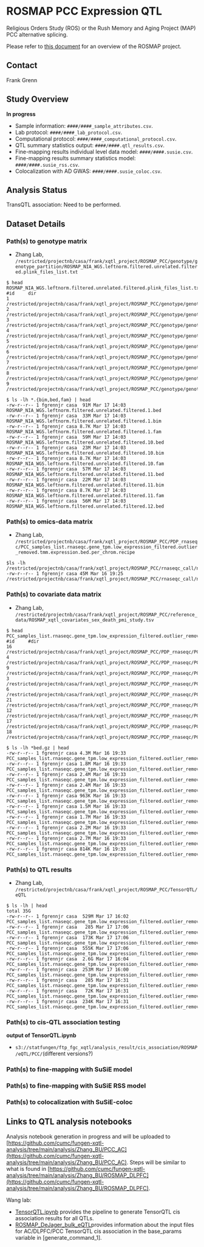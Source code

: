 # ROSMAP PCC Expression QTL

Religious Orders Study (ROS) or the Rush Memory and Aging Project (MAP) PCC alternative splicing. 

Please refer to [this document](../study_info/ROSMAP.md) for an overview of the ROSMAP project.

## Contact 

Frank Grenn

## Study Overview

**In progress**

- Sample information: `####/####_sample_attributes.csv`.
- Lab protocol: `####/####_lab_protocol.csv`.
- Computational protocol: `####/####_computational_protocol.csv`.
- QTL summary statistics output: `####/####.qtl_results.csv`.
- Fine-mapping results individual level data model: `####/####.susie.csv`.
- Fine-mapping results summary statistics model: `####/####.susie_rss.csv`.
- Colocalization with AD GWAS: `####/####.susie_coloc.csv`.

## Analysis Status

TransQTL association: Need to be performed.

## Dataset Details

### Path(s) to genotype matrix

- Zhang Lab, `/restricted/projectnb/casa/frank/xqtl_project/ROSMAP_PCC/genotype/genotype_partition/ROSMAP_NIA_WGS.leftnorm.filtered.unrelated.filtered.plink_files_list.txt`

```
$ head ROSMAP_NIA_WGS.leftnorm.filtered.unrelated.filtered.plink_files_list.txt
#id     dir
1       /restricted/projectnb/casa/frank/xqtl_project/ROSMAP_PCC/genotype/genotype_partition/ROSMAP_NIA_WGS.leftnorm.filtered.unrelated.filtered.1.bed
2       /restricted/projectnb/casa/frank/xqtl_project/ROSMAP_PCC/genotype/genotype_partition/ROSMAP_NIA_WGS.leftnorm.filtered.unrelated.filtered.2.bed
3       /restricted/projectnb/casa/frank/xqtl_project/ROSMAP_PCC/genotype/genotype_partition/ROSMAP_NIA_WGS.leftnorm.filtered.unrelated.filtered.3.bed
4       /restricted/projectnb/casa/frank/xqtl_project/ROSMAP_PCC/genotype/genotype_partition/ROSMAP_NIA_WGS.leftnorm.filtered.unrelated.filtered.4.bed
5       /restricted/projectnb/casa/frank/xqtl_project/ROSMAP_PCC/genotype/genotype_partition/ROSMAP_NIA_WGS.leftnorm.filtered.unrelated.filtered.5.bed
6       /restricted/projectnb/casa/frank/xqtl_project/ROSMAP_PCC/genotype/genotype_partition/ROSMAP_NIA_WGS.leftnorm.filtered.unrelated.filtered.6.bed
7       /restricted/projectnb/casa/frank/xqtl_project/ROSMAP_PCC/genotype/genotype_partition/ROSMAP_NIA_WGS.leftnorm.filtered.unrelated.filtered.7.bed
8       /restricted/projectnb/casa/frank/xqtl_project/ROSMAP_PCC/genotype/genotype_partition/ROSMAP_NIA_WGS.leftnorm.filtered.unrelated.filtered.8.bed
9       /restricted/projectnb/casa/frank/xqtl_project/ROSMAP_PCC/genotype/genotype_partition/ROSMAP_NIA_WGS.leftnorm.filtered.unrelated.filtered.9.bed

$ ls -lh *.{bim,bed,fam} | head
-rw-r--r-- 1 fgrennjr casa  91M Mar 17 14:03 ROSMAP_NIA_WGS.leftnorm.filtered.unrelated.filtered.1.bed
-rw-r--r-- 1 fgrennjr casa  33M Mar 17 14:03 ROSMAP_NIA_WGS.leftnorm.filtered.unrelated.filtered.1.bim
-rw-r--r-- 1 fgrennjr casa 8.7K Mar 17 14:03 ROSMAP_NIA_WGS.leftnorm.filtered.unrelated.filtered.1.fam
-rw-r--r-- 1 fgrennjr casa  59M Mar 17 14:03 ROSMAP_NIA_WGS.leftnorm.filtered.unrelated.filtered.10.bed
-rw-r--r-- 1 fgrennjr casa  23M Mar 17 14:03 ROSMAP_NIA_WGS.leftnorm.filtered.unrelated.filtered.10.bim
-rw-r--r-- 1 fgrennjr casa 8.7K Mar 17 14:03 ROSMAP_NIA_WGS.leftnorm.filtered.unrelated.filtered.10.fam
-rw-r--r-- 1 fgrennjr casa  57M Mar 17 14:03 ROSMAP_NIA_WGS.leftnorm.filtered.unrelated.filtered.11.bed
-rw-r--r-- 1 fgrennjr casa  22M Mar 17 14:03 ROSMAP_NIA_WGS.leftnorm.filtered.unrelated.filtered.11.bim
-rw-r--r-- 1 fgrennjr casa 8.7K Mar 17 14:03 ROSMAP_NIA_WGS.leftnorm.filtered.unrelated.filtered.11.fam
-rw-r--r-- 1 fgrennjr casa  56M Mar 17 14:03 ROSMAP_NIA_WGS.leftnorm.filtered.unrelated.filtered.12.bed
```

### Path(s) to omics-data matrix

- Zhang Lab, `/restricted/projectnb/casa/frank/xqtl_project/ROSMAP_PCC/PDP_rnaseqc/PCC_samples_list.rnaseqc.gene_tpm.low_expression_filtered.outlier_removed.tmm.expression.bed.per_chrom.recipe`

```
$ls -lh /restricted/projectnb/casa/frank/xqtl_project/ROSMAP_PCC/rnaseqc_call/normalize/PCC_samples_list.rnaseqc.gene_tpm.low_expression_filtered.outlier_removed.tmm.expression.bed.gz
-rw-r--r-- 1 fgrennjr casa 45M Mar 16 19:25 /restricted/projectnb/casa/frank/xqtl_project/ROSMAP_PCC/rnaseqc_call/normalize/PCC_samples_list.rnaseqc.gene_tpm.low_expression_filtered.outlier_removed.tmm.expression.bed.gz
```

### Path(s) to covariate data matrix

- Zhang Lab, `/restricted/projectnb/casa/frank/xqtl_project/ROSMAP_PCC/reference_data/ROSMAP_xqtl_covariates_sex_death_pmi_study.tsv`

```
$ head PCC_samples_list.rnaseqc.gene_tpm.low_expression_filtered.outlier_removed.tmm.expression.bed.per_chrom.recipe
#id     #dir
16      /restricted/projectnb/casa/frank/xqtl_project/ROSMAP_PCC/PDP_rnaseqc/PCC_samples_list.rnaseqc.gene_tpm.low_expression_filtered.outlier_removed.tmm.expression.bed.chr16.bed.gz
4       /restricted/projectnb/casa/frank/xqtl_project/ROSMAP_PCC/PDP_rnaseqc/PCC_samples_list.rnaseqc.gene_tpm.low_expression_filtered.outlier_removed.tmm.expression.bed.chr4.bed.gz
9       /restricted/projectnb/casa/frank/xqtl_project/ROSMAP_PCC/PDP_rnaseqc/PCC_samples_list.rnaseqc.gene_tpm.low_expression_filtered.outlier_removed.tmm.expression.bed.chr9.bed.gz
3       /restricted/projectnb/casa/frank/xqtl_project/ROSMAP_PCC/PDP_rnaseqc/PCC_samples_list.rnaseqc.gene_tpm.low_expression_filtered.outlier_removed.tmm.expression.bed.chr3.bed.gz
6       /restricted/projectnb/casa/frank/xqtl_project/ROSMAP_PCC/PDP_rnaseqc/PCC_samples_list.rnaseqc.gene_tpm.low_expression_filtered.outlier_removed.tmm.expression.bed.chr6.bed.gz
21      /restricted/projectnb/casa/frank/xqtl_project/ROSMAP_PCC/PDP_rnaseqc/PCC_samples_list.rnaseqc.gene_tpm.low_expression_filtered.outlier_removed.tmm.expression.bed.chr21.bed.gz
12      /restricted/projectnb/casa/frank/xqtl_project/ROSMAP_PCC/PDP_rnaseqc/PCC_samples_list.rnaseqc.gene_tpm.low_expression_filtered.outlier_removed.tmm.expression.bed.chr12.bed.gz
17      /restricted/projectnb/casa/frank/xqtl_project/ROSMAP_PCC/PDP_rnaseqc/PCC_samples_list.rnaseqc.gene_tpm.low_expression_filtered.outlier_removed.tmm.expression.bed.chr17.bed.gz
18      /restricted/projectnb/casa/frank/xqtl_project/ROSMAP_PCC/PDP_rnaseqc/PCC_samples_list.rnaseqc.gene_tpm.low_expression_filtered.outlier_removed.tmm.expression.bed.chr18.bed.gz

$ ls -lh *bed.gz | head
-rw-r--r-- 1 fgrennjr casa 4.3M Mar 16 19:33 PCC_samples_list.rnaseqc.gene_tpm.low_expression_filtered.outlier_removed.tmm.expression.bed.chr1.bed.gz
-rw-r--r-- 1 fgrennjr casa 1.8M Mar 16 19:33 PCC_samples_list.rnaseqc.gene_tpm.low_expression_filtered.outlier_removed.tmm.expression.bed.chr10.bed.gz
-rw-r--r-- 1 fgrennjr casa 2.4M Mar 16 19:33 PCC_samples_list.rnaseqc.gene_tpm.low_expression_filtered.outlier_removed.tmm.expression.bed.chr11.bed.gz
-rw-r--r-- 1 fgrennjr casa 2.4M Mar 16 19:33 PCC_samples_list.rnaseqc.gene_tpm.low_expression_filtered.outlier_removed.tmm.expression.bed.chr12.bed.gz
-rw-r--r-- 1 fgrennjr casa 963K Mar 16 19:33 PCC_samples_list.rnaseqc.gene_tpm.low_expression_filtered.outlier_removed.tmm.expression.bed.chr13.bed.gz
-rw-r--r-- 1 fgrennjr casa 1.5M Mar 16 19:33 PCC_samples_list.rnaseqc.gene_tpm.low_expression_filtered.outlier_removed.tmm.expression.bed.chr14.bed.gz
-rw-r--r-- 1 fgrennjr casa 1.7M Mar 16 19:33 PCC_samples_list.rnaseqc.gene_tpm.low_expression_filtered.outlier_removed.tmm.expression.bed.chr15.bed.gz
-rw-r--r-- 1 fgrennjr casa 2.2M Mar 16 19:33 PCC_samples_list.rnaseqc.gene_tpm.low_expression_filtered.outlier_removed.tmm.expression.bed.chr16.bed.gz
-rw-r--r-- 1 fgrennjr casa 2.7M Mar 16 19:33 PCC_samples_list.rnaseqc.gene_tpm.low_expression_filtered.outlier_removed.tmm.expression.bed.chr17.bed.gz
-rw-r--r-- 1 fgrennjr casa 814K Mar 16 19:33 PCC_samples_list.rnaseqc.gene_tpm.low_expression_filtered.outlier_removed.tmm.expression.bed.chr18.bed.gz
```

### Path(s) to QTL results

- Zhang Lab, `/restricted/projectnb/casa/frank/xqtl_project/ROSMAP_PCC/TensorQTL/eQTL`

```
$ ls -lh | head
total 35G
-rw-r--r-- 1 fgrennjr casa  529M Mar 17 16:02 PCC_samples_list.rnaseqc.gene_tpm.low_expression_filtered.outlier_removed.tmm.expression.bed.per_chrom_pcc_batch_all.rnaseqc.ROSMAP_covariates.ROSMAP_NIA_WGS.pca.PEER.txt.1.cis_qtl_pairs.1.parquet
-rw-r--r-- 1 fgrennjr casa   285 Mar 17 17:06 PCC_samples_list.rnaseqc.gene_tpm.low_expression_filtered.outlier_removed.tmm.expression.bed.per_chrom_pcc_batch_all.rnaseqc.ROSMAP_covariates.ROSMAP_NIA_WGS.pca.PEER.txt.1.cis_qtl_pairs.1.parquet.stderr
-rw-r--r-- 1 fgrennjr casa  173K Mar 17 17:06 PCC_samples_list.rnaseqc.gene_tpm.low_expression_filtered.outlier_removed.tmm.expression.bed.per_chrom_pcc_batch_all.rnaseqc.ROSMAP_covariates.ROSMAP_NIA_WGS.pca.PEER.txt.1.cis_qtl_pairs.1.parquet.stdout
-rw-r--r-- 1 fgrennjr casa  555K Mar 17 17:06 PCC_samples_list.rnaseqc.gene_tpm.low_expression_filtered.outlier_removed.tmm.expression.bed.per_chrom_pcc_batch_all.rnaseqc.ROSMAP_covariates.ROSMAP_NIA_WGS.pca.PEER.txt.1.emprical.cis_sumstats.txt
-rw-r--r-- 1 fgrennjr casa  2.6G Mar 17 16:04 PCC_samples_list.rnaseqc.gene_tpm.low_expression_filtered.outlier_removed.tmm.expression.bed.per_chrom_pcc_batch_all.rnaseqc.ROSMAP_covariates.ROSMAP_NIA_WGS.pca.PEER.txt.1.norminal.cis_long_table.txt
-rw-r--r-- 1 fgrennjr casa  253M Mar 17 16:00 PCC_samples_list.rnaseqc.gene_tpm.low_expression_filtered.outlier_removed.tmm.expression.bed.per_chrom_pcc_batch_all.rnaseqc.ROSMAP_covariates.ROSMAP_NIA_WGS.pca.PEER.txt.10.cis_qtl_pairs.10.parquet
-rw-r--r-- 1 fgrennjr casa   285 Mar 17 16:31 PCC_samples_list.rnaseqc.gene_tpm.low_expression_filtered.outlier_removed.tmm.expression.bed.per_chrom_pcc_batch_all.rnaseqc.ROSMAP_covariates.ROSMAP_NIA_WGS.pca.PEER.txt.10.cis_qtl_pairs.10.parquet.stderr
-rw-r--r-- 1 fgrennjr casa   72K Mar 17 16:31 PCC_samples_list.rnaseqc.gene_tpm.low_expression_filtered.outlier_removed.tmm.expression.bed.per_chrom_pcc_batch_all.rnaseqc.ROSMAP_covariates.ROSMAP_NIA_WGS.pca.PEER.txt.10.cis_qtl_pairs.10.parquet.stdout
-rw-r--r-- 1 fgrennjr casa  234K Mar 17 16:31 PCC_samples_list.rnaseqc.gene_tpm.low_expression_filtered.outlier_removed.tmm.expression.bed.per_chrom_pcc_batch_all.rnaseqc.ROSMAP_covariates.ROSMAP_NIA_WGS.pca.PEER.txt.10.emprical.cis_sumstats.txt
```

### Path(s) to cis-QTL association testing

**output of TensorQTL.ipynb**

- `s3://statfungen/ftp_fgc_xqtl/analysis_result/cis_association/ROSMAP/eQTL/PCC/`(different versions?)
  
### Path(s) to fine-mapping with SuSiE model

### Path(s) to fine-mapping with SuSiE RSS model

### Path(s) to colocalization with SuSiE-coloc

## Links to QTL analysis notebooks

Analysis notebook generation in progress and will be uploaded to [https://github.com/cumc/fungen-xqtl-analysis/tree/main/analysis/Zhang_BU/PCC_AC](https://github.com/cumc/fungen-xqtl-analysis/tree/main/analysis/Zhang_BU/PCC_AC). Steps will be similar to what is found in [https://github.com/cumc/fungen-xqtl-analysis/tree/main/analysis/Zhang_BU/ROSMAP_DLPFC](https://github.com/cumc/fungen-xqtl-analysis/tree/main/analysis/Zhang_BU/ROSMAP_DLPFC).

Wang lab: 
- [TensorQTL.ipynb](https://github.com/cumc/xqtl-protocol/blob/main/code/association_scan/TensorQTL/TensorQTL.ipynb) provides the pipeline to generate TensorQTL cis association results for all QTLs. 
- [ROSMAP_DeJager_bulk_eQTL](https://github.com/cumc/xqtl-analysis/blob/main/analysis/Wang_Columbia/cis_association/ROSMAP_DeJager_bulk_eQTL/command_generator.ipynb)provides information about the input files for AC/DLPFC/PCC TensorQTL cis association in the base_params variable in [generate_command_1].